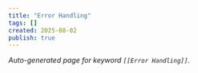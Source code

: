 ```yaml
---
title: "Error Handling"
tags: []
created: 2025-08-02
publish: true
---
```


_Auto-generated page for keyword `[[Error Handling]]`._

